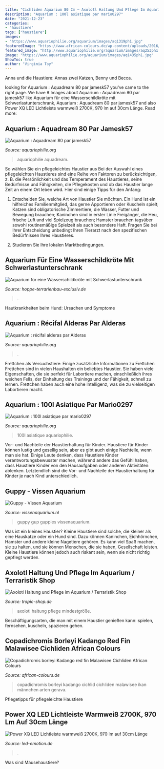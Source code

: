 ```yaml
---
title: "Cichliden Aquarium 80 Cm ~ Axolotl Haltung Und Pflege Im Aquarium / Terraristik Shop"
description: "Aquarium : 100l asiatique par mario0297"
date: "2021-12-23"
categories:
- "haustiere"
tags: ["haustiere"]
images:
- "https://www.aquariophilie.org/aquarium/images/aq1319ph1.jpg"
featuredImage: "https://www.african-colours.de/wp-content/uploads/2016/04/copadichromis-borleyi-kadango-red-fin-4.jpg"
featured_image: "http://www.aquariophilie.org/aquarium/images/aq253ph1.jpg"
image: "https://www.aquariophilie.org/aquarium/images/aq1435ph1.jpg"
ShowToc: true
author: "Virginia Toy"
---
```



Anna und die Haustiere: Annas zwei Katzen, Benny und Becca.

	

		
looking for Aquarium : Aquadream 80 par jamesk57 you've came to the right page. We have 8 Images about Aquarium : Aquadream 80 par jamesk57 like Aquarium für eine Wasserschildkröte mit Schwerlastunterschrank, Aquarium : Aquadream 80 par jamesk57 and also Power XQ LED Lichtleiste warmweiß 2700K, 970 lm auf 30cm Länge. Read more:
		
    
## Aquarium : Aquadream 80 Par Jamesk57

<img loading=lazy src="http://www.aquariophilie.org/aquarium/images/aq253ph1.jpg" onerror="this.onerror=null;this.src='https://tse1.mm.bing.net/th?id=OIP.VCzsuEzfJ0R7rKcmQZUASAHaFj&amp;pid=15.1';" alt="Aquarium : Aquadream 80 par jamesk57">

_Source: aquariophilie.org_

>aquariophilie aquadream. 

	

So wählen Sie ein pflegeleichtes Haustier aus
Bei der Auswahl eines pflegeleichten Haustieres sind eine Reihe von Faktoren zu berücksichtigen, z. B. die Persönlichkeit und das Temperament des Haustieres, seine Bedürfnisse und Fähigkeiten, die Pflegekosten und ob das Haustier lange Zeit an einem Ort leben wird. Hier sind einige Tipps für den Anfang:
1. Entscheiden Sie, welche Art von Haustier Sie möchten. Ein Hund ist ein hilfreiches Familienmitglied, das gerne Apportieren oder Kuscheln spielt; Katzen sind obligatorische Zimmertiere, die Wasser, Futter und Bewegung brauchen; Kaninchen sind in erster Linie Freigänger, die Heu, frische Luft und viel Spielzeug brauchen; Hamster brauchen tagsüber sowohl routinemäßige Spielzeit als auch besondere Haft. Fragen Sie bei Ihrer Entscheidung unbedingt Ihren Tierarzt nach den spezifischen Bedürfnissen Ihres Haustieres.

2. Studieren Sie Ihre lokalen Marktbedingungen.

    
## Aquarium Für Eine Wasserschildkröte Mit Schwerlastunterschrank

<img loading=lazy src="https://hoppe-terrarienbau-exclusiv.de/wp-content/uploads/2020/12/Aquarium-in-der-Ecke.jpg" onerror="this.onerror=null;this.src='https://tse3.mm.bing.net/th?id=OIP.TBftrTaG8pR2I_4i9zo9fwHaLH&amp;pid=15.1';" alt="Aquarium für eine Wasserschildkröte mit Schwerlastunterschrank">

_Source: hoppe-terrarienbau-exclusiv.de_

>. 

	

Hautkrankheiten beim Hund: Ursachen und Symptome

    
## Aquarium : Récifal Alderas Par Alderas

<img loading=lazy src="https://www.aquariophilie.org/aquarium/images/aq1435ph1.jpg" onerror="this.onerror=null;this.src='https://tse3.mm.bing.net/th?id=OIP.E-a1ZTD0f9Nh7tuQavvDcAHaE6&amp;pid=15.1';" alt="Aquarium : récifal alderas par Alderas">

_Source: aquariophilie.org_

>. 

	

Frettchen als Versuchstiere: Einige zusätzliche Informationen zu Frettchen
Frettchen sind in vielen Haushalten ein beliebtes Haustier. Sie haben viele Eigenschaften, die sie perfekt für Labortiere machen, einschließlich ihres weichen Fells, der Einhaltung des Trainings und der Fähigkeit, schnell zu lernen. Frettchen haben auch eine hohe Intelligenz, was sie zu vielseitigen Labortieren macht.

    
## Aquarium : 100l Asiatique Par Mario0297

<img loading=lazy src="https://www.aquariophilie.org/aquarium/images/aq1319ph1.jpg" onerror="this.onerror=null;this.src='https://tse2.mm.bing.net/th?id=OIP.4pARXSMp06dpvpVCrO-QCAHaEb&amp;pid=15.1';" alt="Aquarium : 100l asiatique par mario0297">

_Source: aquariophilie.org_

>100l asiatique aquariophilie. 

	

Vor- und Nachteile der Haustierhaltung für Kinder.
Haustiere für Kinder können lustig und gesellig sein, aber es gibt auch einige Nachteile, wenn man sie hat. Einige Leute denken, dass Haustiere Kinder verantwortungsbewusster machen, während andere das Gefühl haben, dass Haustiere Kinder von den Hausaufgaben oder anderen Aktivitäten ablenken. Letztendlich sind die Vor- und Nachteile der Haustierhaltung für Kinder je nach Kind unterschiedlich.

    
## Guppy - Vissen Aquarium

<img loading=lazy src="https://vissenaquarium.nl/wp-content/uploads/2016/02/Pink-Panda-Rondstaart.jpg" onerror="this.onerror=null;this.src='https://tse1.mm.bing.net/th?id=OIP.0Fq-58A37KfLSF-vf9aWEgHaE8&amp;pid=15.1';" alt="Guppy - Vissen Aquarium">

_Source: vissenaquarium.nl_

>guppy gup guppies vissenaquarium. 

	

Was ist ein kleines Haustier?
Kleine Haustiere sind solche, die kleiner als eine Hauskatze oder ein Hund sind. Dazu können Kaninchen, Eichhörnchen, Hamster und andere kleine Nagetiere gehören. Es kann viel Spaß machen, sie zu halten, und sie können Menschen, die sie haben, Gesellschaft leisten. Kleine Haustiere können jedoch auch riskant sein, wenn sie nicht richtig gepflegt werden.

    
## Axolotl Haltung Und Pflege Im Aquarium / Terraristik Shop

<img loading=lazy src="https://www.tropic-shop.de/images/content/Bilder_Artikelbeschreibungen/Ajolote/axolotl-2412189_1920.jpg" onerror="this.onerror=null;this.src='https://tse2.mm.bing.net/th?id=OIP.8EQXHHLqmttP9FREBu1rTgHaFj&amp;pid=15.1';" alt="Axolotl Haltung und Pflege im Aquarium / Terraristik Shop">

_Source: tropic-shop.de_

>axolotl haltung pflege mindestgröße. 

	

Beschäftigungsarten, die man mit einem Haustier genießen kann: spielen, fernsehen, kuscheln, spazieren gehen.

    
## Copadichromis Borleyi Kadango Red Fin Malawisee Cichliden African Colours

<img loading=lazy src="https://www.african-colours.de/wp-content/uploads/2016/04/copadichromis-borleyi-kadango-red-fin-4.jpg" onerror="this.onerror=null;this.src='https://tse2.mm.bing.net/th?id=OIP.2pwfWfnJPUCYF2YuhCtS_AHaE8&amp;pid=15.1';" alt="Copadichromis borleyi Kadango red fin Malawisee Cichliden African Colours">

_Source: african-colours.de_

>copadichromis borleyi kadango cichlid cichliden malawisee ikan männchen arten gerava. 

	

Pflegetipps für pflegeleichte Haustiere

    
## Power XQ LED Lichtleiste Warmweiß 2700K, 970 Lm Auf 30cm Länge

<img loading=lazy src="https://www.led-emotion.de/media/image/96/65/e0/LED-Lichtleiste_vulcanus_25038-827-seitlich.jpg" onerror="this.onerror=null;this.src='https://tse4.mm.bing.net/th?id=OIP.uVWyMOLBJiffiQBNns14rgHaFj&amp;pid=15.1';" alt="Power XQ LED Lichtleiste warmweiß 2700K, 970 lm auf 30cm Länge">

_Source: led-emotion.de_

>. 

	

Was sind Mäusehaustiere?

